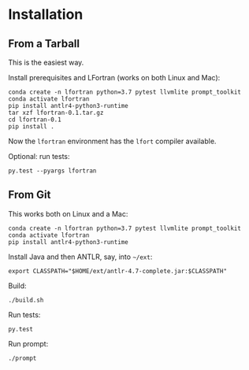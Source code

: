 # Installation

## From a Tarball

This is the easiest way.

Install prerequisites and LFortran (works on both Linux and Mac):
```
conda create -n lfortran python=3.7 pytest llvmlite prompt_toolkit
conda activate lfortran
pip install antlr4-python3-runtime
tar xzf lfortran-0.1.tar.gz
cd lfortran-0.1
pip install .
```

Now the `lfortran` environment has the `lfort` compiler available.

Optional: run tests:
```
py.test --pyargs lfortran
```


## From Git

This works both on Linux and a Mac:

```
conda create -n lfortran python=3.7 pytest llvmlite prompt_toolkit
conda activate lfortran
pip install antlr4-python3-runtime
```

Install Java and then ANTLR, say, into `~/ext`:
```
export CLASSPATH="$HOME/ext/antlr-4.7-complete.jar:$CLASSPATH"
```

Build:
```
./build.sh
```

Run tests:

```
py.test
```

Run prompt:
```
./prompt
```
